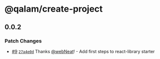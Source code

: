 # @qalam/create-project

## 0.0.2

### Patch Changes

- [#9](https://github.com/webNeat/starters/pull/9) [`27a4e0d`](https://github.com/webNeat/starters/commit/27a4e0d162ae2020abef82d8e00ace07339a71ee) Thanks [@webNeat](https://github.com/webNeat)! - Add first steps to react-library starter
